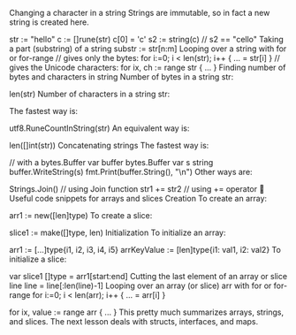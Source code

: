 Changing a character in a string
Strings are immutable, so in fact a new string is created here.

str := "hello"
c := []rune(str)
c[0] = 'c'
s2 := string(c) // s2 == "cello"
Taking a part (substring) of a string
substr := str[n:m]
Looping over a string with for or for-range
// gives only the bytes:
for i:=0; i < len(str); i++ {
  ... = str[i]
}
// gives the Unicode characters:
for ix, ch := range str {
  ...
}
Finding number of bytes and characters in string
Number of bytes in a string str:

len(str)
Number of characters in a string str:

The fastest way is:

utf8.RuneCountInString(str)
An equivalent way is:

len([]int(str))
Concatenating strings
The fastest way is:

// with a bytes.Buffer 
var buffer bytes.Buffer
var s string
buffer.WriteString(s)
fmt.Print(buffer.String(), "\n")
Other ways are:

Strings.Join() // using Join function
str1 += str2 // using += operator
📝 Useful code snippets for arrays and slices
Creation
To create an array:

arr1 := new([len]type)
To create a slice:

slice1 := make([]type, len)
Initialization
To initialize an array:

arr1 := [...]type{i1, i2, i3, i4, i5}
arrKeyValue := [len]type{i1: val1, i2: val2}
To initialize a slice:

var slice1 []type = arr1[start:end]
Cutting the last element of an array or slice line
line = line[:len(line)-1]
Looping over an array (or slice) arr with for or for-range
for i:=0; i < len(arr); i++ {
  ... = arr[i]
}

for ix, value := range arr {
  ...
}
This pretty much summarizes arrays, strings, and slices. The next lesson deals with structs, interfaces, and maps.
